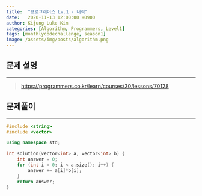 ```yaml
---
title:  "프로그래머스 Lv.1 - 내적"
date:   2020-11-13 12:00:00 +0900
author: Kijung Luke Kim
categories: [Algorithm, Programmers, Level1]
tags: [monthlycodechallenge, season1]
image: /assets/img/posts/algorithm.png
---
```


## 문제 설명
---

> https://programmers.co.kr/learn/courses/30/lessons/70128

## 문제풀이
---

```cpp
#include <string>
#include <vector>

using namespace std;

int solution(vector<int> a, vector<int> b) {
    int answer = 0;
    for (int i = 0; i < a.size(); i++) {
        answer += a[i]*b[i];
    }
    return answer;
}
```
